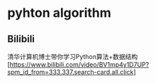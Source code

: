 # pyhton algorithm

## Bilibili

清华计算机博士带你学习Python算法+数据结构[https://www.bilibili.com/video/BV1mp4y1D7UP?spm_id_from=333.337.search-card.all.click]

